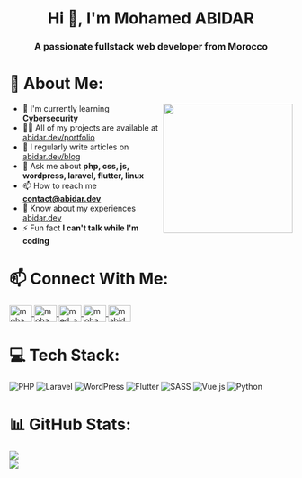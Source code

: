 <h1 align="center">Hi 👋, I'm Mohamed ABIDAR</h1>
<h3 align="center">A passionate fullstack web developer from Morocco</h3>

# 💫 About Me:

<img align='right' src="https://media.giphy.com/media/v1.Y2lkPTc5MGI3NjExN2IzMG9oejBheXM4YjM5YWMyaG1tbDVkaWpmNzJzNGtpaTNzbWU1ZyZlcD12MV9pbnRlcm5hbF9naWZfYnlfaWQmY3Q9Zw/CrFLL3CnRpw5ddlBMm/giphy.gif" width="230">

- 🌱 I'm currently learning **Cybersecurity**<br>
- 👨‍💻 All of my projects are available at [abidar.dev/portfolio](https://abidar.dev/portfolio)<br>
- 📝 I regularly write articles on [abidar.dev/blog](https://abidar.dev/blog)<br>
- 💬 Ask me about **php, css, js, wordpress, laravel, flutter, linux**<br>
- 📫 How to reach me **contact@abidar.dev**<br>
- 📄 Know about my experiences [abidar.dev](https://abidar.dev)<br>
- ⚡ Fun fact **I can't talk while I'm coding**

# 📫 Connect With Me:

<a href="https://linkedin.com/in/mohamedabidar" target="blank">
    <img align="center"
        src="https://raw.githubusercontent.com/rahuldkjain/github-profile-readme-generator/master/src/images/icons/Social/linked-in-alt.svg"
        alt="mohamedabidar" height="30" width="40" />
</a>
<a href="https://fb.com/mohamed.abidaar" target="blank">
    <img align="center"
        src="https://raw.githubusercontent.com/rahuldkjain/github-profile-readme-generator/master/src/images/icons/Social/facebook.svg"
        alt="mohamed.abidaar" height="30" width="40" />
</a>
<a href="https://instagram.com/med_abidaar" target="blank">
    <img align="center"
        src="https://raw.githubusercontent.com/rahuldkjain/github-profile-readme-generator/master/src/images/icons/Social/instagram.svg"
        alt="med_abidaar" height="30" width="40" />
</a>
<a href="https://www.hackerrank.com/mohamed_abidaar" target="blank">
    <img align="center"
        src="https://raw.githubusercontent.com/rahuldkjain/github-profile-readme-generator/master/src/images/icons/Social/hackerrank.svg"
        alt="mohamed_abidaar" height="30" width="40" />
</a>
<a href="https://codepen.io/mabidar" target="blank">
    <img align="center"
        src="https://raw.githubusercontent.com/rahuldkjain/github-profile-readme-generator/master/src/images/icons/Social/codepen.svg"
        alt="mabidar" height="30" width="40" />
</a>

# 💻 Tech Stack:

![PHP](https://img.shields.io/badge/php-%23777BB4.svg?style=for-the-badge&logo=php&logoColor=white) 
![Laravel](https://img.shields.io/badge/laravel-%23FF2D20.svg?style=for-the-badge&logo=laravel&logoColor=white) 
![WordPress](https://img.shields.io/badge/WordPress-%23117AC9.svg?style=for-the-badge&logo=WordPress&logoColor=white) 
![Flutter](https://img.shields.io/badge/Flutter-%2302569B.svg?style=for-the-badge&logo=Flutter&logoColor=white) 
![SASS](https://img.shields.io/badge/SASS-hotpink.svg?style=for-the-badge&logo=SASS&logoColor=white) 
![Vue.js](https://img.shields.io/badge/vue.js-%2335495e.svg?style=for-the-badge&logo=vuedotjs&logoColor=%234FC08D) 
![Python](https://img.shields.io/badge/python-3670A0?style=for-the-badge&logo=python&logoColor=ffdd54) 

# 📊 GitHub Stats:

<!-- ![](https://github-readme-stats.vercel.app/api?username=abidarm&theme=calm&hide_border=false&include_all_commits=true&count_private=false)<br/> -->


![](https://github-readme-stats.vercel.app/api/top-langs/?username=abidarm&theme=calm&hide_border=false&include_all_commits=true&count_private=false&layout=compact)<br/>
![](https://github-readme-streak-stats.herokuapp.com/?user=abidarm&theme=calm&hide_border=false)



